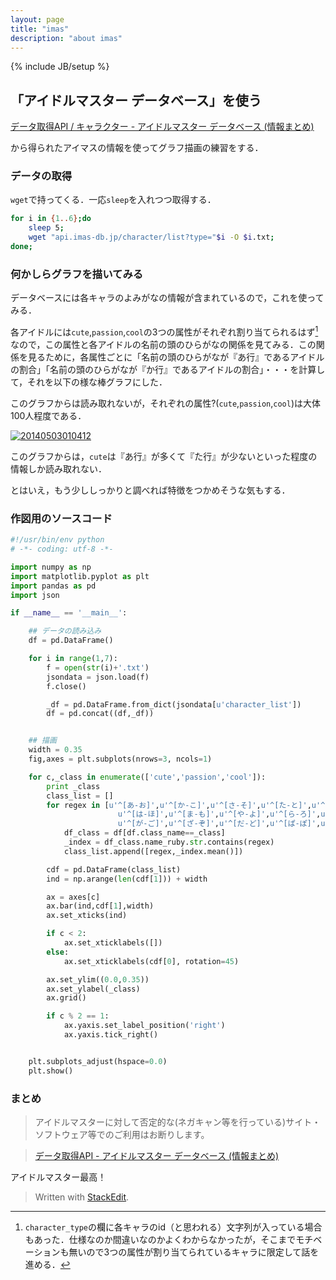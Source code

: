 ```yaml
---
layout: page
title: "imas"
description: "about imas"
---
```

{% include JB/setup %}

## 「アイドルマスター データベース」を使う ##
[データ取得API / キャラクター - アイドルマスター データベース (情報まとめ)](http://api.imas-db.jp/character.html)

から得られたアイマスの情報を使ってグラフ描画の練習をする．

<!--more-->

### データの取得 ###
`wget`で持ってくる．一応`sleep`を入れつつ取得する．
```bash
for i in {1..6};do
    sleep 5;
    wget "api.imas-db.jp/character/list?type="$i -O $i.txt;
done;
```

### 何かしらグラフを描いてみる ###
データベースには各キャラのよみがなの情報が含まれているので，これを使ってみる．

各アイドルには`cute`,`passion`,`cool`の3つの属性がそれぞれ割り当てられるはず[^hazu]なので，この属性と各アイドルの名前の頭のひらがなの関係を見てみる．この関係を見るために，各属性ごとに「名前の頭のひらがなが『あ行』であるアイドルの割合」「名前の頭のひらがなが『か行』であるアイドルの割合」・・・を計算して，それを以下の様な棒グラフにした．

[^hazu]: `character_type`の欄に各キャラのid（と思われる）文字列が入っている場合もあった．仕様なのか間違いなのかよくわからなかったが，そこまでモチベーションも無いので3つの属性が割り当てられているキャラに限定して話を進める．

このグラフからは読み取れないが，それぞれの属性?(`cute`,`passion`,`cool`)は大体100人程度である．

<a href="http://f.hatena.ne.jp/tosh1ki/20140503010412"><img src="http://img.f.hatena.ne.jp/images/fotolife/t/tosh1ki/20140503/20140503010412.png" alt="20140503010412"></a>

このグラフからは，`cute`は『あ行』が多くて『た行』が少ないといった程度の情報しか読み取れない．

とはいえ，もう少ししっかりと調べれば特徴をつかめそうな気もする．

### 作図用のソースコード ###
```python
#!/usr/bin/env python
# -*- coding: utf-8 -*-

import numpy as np
import matplotlib.pyplot as plt
import pandas as pd
import json

if __name__ == '__main__':

    ## データの読み込み
    df = pd.DataFrame()

    for i in range(1,7):
        f = open(str(i)+'.txt')
        jsondata = json.load(f)
        f.close()

        _df = pd.DataFrame.from_dict(jsondata[u'character_list'])
        df = pd.concat((df,_df))


    ## 描画
    width = 0.35
    fig,axes = plt.subplots(nrows=3, ncols=1)

    for c,_class in enumerate(['cute','passion','cool']):
        print _class
        class_list = []
        for regex in [u'^[あ-お]',u'^[か-こ]',u'^[さ-そ]',u'^[た-と]',u'^[な-の]',
                        u'^[は-ほ]',u'^[ま-も]',u'^[や-よ]',u'^[ら-ろ]',u'^[わ-ん]',
                        u'^[が-ご]',u'^[ざ-ぞ]',u'^[だ-ど]',u'^[ぱ-ぽ]',u'^[ば-ぼ]']:
            df_class = df[df.class_name==_class]
            _index = df_class.name_ruby.str.contains(regex)
            class_list.append([regex,_index.mean()])

        cdf = pd.DataFrame(class_list)
        ind = np.arange(len(cdf[1])) + width

        ax = axes[c]
        ax.bar(ind,cdf[1],width)
        ax.set_xticks(ind)

        if c < 2:
            ax.set_xticklabels([])
        else:
            ax.set_xticklabels(cdf[0], rotation=45)

        ax.set_ylim((0.0,0.35))
        ax.set_ylabel(_class)
        ax.grid()

        if c % 2 == 1:
            ax.yaxis.set_label_position('right')
            ax.yaxis.tick_right()


    plt.subplots_adjust(hspace=0.0)
    plt.show()

```

### まとめ ###
> アイドルマスターに対して否定的な(ネガキャン等を行っている)サイト・ソフトウェア等でのご利用はお断りします。

>[データ取得API - アイドルマスター データベース (情報まとめ)](http://api.imas-db.jp/#terms)

アイドルマスター最高！

> Written with [StackEdit](https://stackedit.io/).
